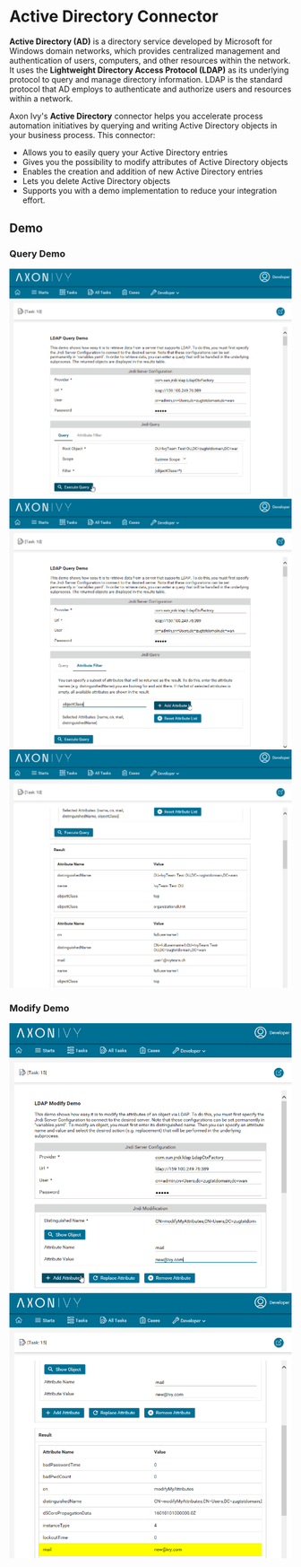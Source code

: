 # Active Directory Connector

**Active Directory (AD)** is a directory service developed by Microsoft for Windows domain networks, which provides centralized management and authentication of users, computers, and other resources within the network. It uses the **Lightweight Directory Access Protocol (LDAP)** as its underlying protocol to query and manage directory information. LDAP is the standard protocol that AD employs to authenticate and authorize users and resources within a network.

Axon Ivy's **Active Directory** connector helps you accelerate process automation initiatives by querying and writing Active Directory objects in your business process. This connector:

- Allows you to easily query your Active Directory entries
- Gives you the possibility to modify attributes of Active Directory objects
- Enables the creation and addition of new Active Directory entries
- Lets you delete Active Directory objects
- Supports you with a demo implementation to reduce your integration effort.

## Demo
### Query Demo
![Active Directory Connector Demo 1](images/screen1.png "Active Directory Connector Demo 1")
![Active Directory Connector Demo 2](images/screen2.png "Active Directory Connector Demo 2")
![Active Directory Connector Demo 3](images/screen3.png "Active Directory Connector Demo 3")

### Modify Demo
![Active Directory Connector Demo 4](images/screen4.png "Active Directory Connector Demo 4")
![Active Directory Connector Demo 5](images/screen5.png "Active Directory Connector Demo 5")
